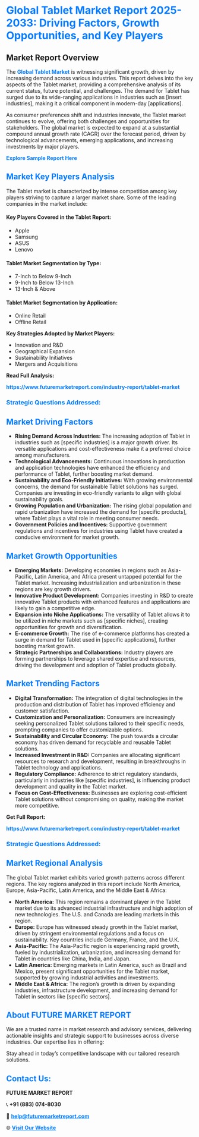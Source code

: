 <h1 style="color: #007BFF;">Global Tablet Market Report 2025-2033: Driving Factors, Growth Opportunities, and Key Players</h1>

<section id="overview">
<h2>Market Report Overview</h2>
<p>The <a href="https://www.futuremarketreport.com/industry-report/tablet-market" style="color: #007BFF; text-decoration: none;"><strong>Global Tablet Market</strong></a> is witnessing significant growth, driven by increasing demand across various industries. This report delves into the key aspects of the Tablet market, providing a comprehensive analysis of its current status, future potential, and challenges. The demand for Tablet has surged due to its wide-ranging applications in industries such as [insert industries], making it a critical component in modern-day [applications].</p>
<p>As consumer preferences shift and industries innovate, the Tablet market continues to evolve, offering both challenges and opportunities for stakeholders. The global market is expected to expand at a substantial compound annual growth rate (CAGR) over the forecast period, driven by technological advancements, emerging applications, and increasing investments by major players.</p>
</section>

<section id="overview">
<p><a href="https://www.futuremarketreport.com/request-sample/reportId=81729" style="color: #007BFF; text-decoration: none;"><strong>Explore Sample Report Here</strong></a></p>
</section>

<section id="key-players">
<h2 style="color: #007BFF;">Market Key Players Analysis</h2>
<p>The Tablet market is characterized by intense competition among key players striving to capture a larger market share. Some of the leading companies in the market include:</p>
<h4>Key Players Covered in the Tablet Report:</h4>
<ul><li>Apple</li><li>Samsung</li><li>ASUS</li><li>Lenovo</li></ul>
<h4>Tablet Market Segmentation by Type:</h4>
<ul><li>7-Inch to Below 9-Inch</li><li>9-Inch to Below 13-Inch</li><li>13-Inch &amp; Above</li></ul>

<h4>Tablet Market Segmentation by Application:</h4>
<ul><li>Online Retail</li><li>Offline Retail</li></ul>
<p><strong>Key Strategies Adopted by Market Players:</strong></p>
<ul>
<li>Innovation and R&D</li>
<li>Geographical Expansion</li>
<li>Sustainability Initiatives</li>
<li>Mergers and Acquisitions</li>
</ul>
</section>

<section>
<p><strong>Read Full Analysis: </strong></p><a href="https://www.futuremarketreport.com/industry-report/tablet-market" style="color: #007BFF; text-decoration: none;"><strong>https://www.futuremarketreport.com/industry-report/tablet-market</strong></a>
<h3 style="color: #007BFF;">Strategic Questions Addressed:</h3>
</section>

<section id="driving-factors">
<h2 style="color: #007BFF;">Market Driving Factors</h2>
<ul>
<li><strong>Rising Demand Across Industries:</strong> The increasing adoption of Tablet in industries such as [specific industries] is a major growth driver. Its versatile applications and cost-effectiveness make it a preferred choice among manufacturers.</li>
<li><strong>Technological Advancements:</strong> Continuous innovations in production and application technologies have enhanced the efficiency and performance of Tablet, further boosting market demand.</li>
<li><strong>Sustainability and Eco-Friendly Initiatives:</strong> With growing environmental concerns, the demand for sustainable Tablet solutions has surged. Companies are investing in eco-friendly variants to align with global sustainability goals.</li>
<li><strong>Growing Population and Urbanization:</strong> The rising global population and rapid urbanization have increased the demand for [specific products], where Tablet plays a vital role in meeting consumer needs.</li>
<li><strong>Government Policies and Incentives:</strong> Supportive government regulations and incentives for industries using Tablet have created a conducive environment for market growth.</li>
</ul>
</section>

<section id="growth-opportunities">
<h2 style="color: #007BFF;">Market Growth Opportunities</h2>
<ul>
<li><strong>Emerging Markets:</strong> Developing economies in regions such as Asia-Pacific, Latin America, and Africa present untapped potential for the Tablet market. Increasing industrialization and urbanization in these regions are key growth drivers.</li>
<li><strong>Innovative Product Development:</strong> Companies investing in R&D to create innovative Tablet products with enhanced features and applications are likely to gain a competitive edge.</li>
<li><strong>Expansion into Niche Applications:</strong> The versatility of Tablet allows it to be utilized in niche markets such as [specific niches], creating opportunities for growth and diversification.</li>
<li><strong>E-commerce Growth:</strong> The rise of e-commerce platforms has created a surge in demand for Tablet used in [specific applications], further boosting market growth.</li>
<li><strong>Strategic Partnerships and Collaborations:</strong> Industry players are forming partnerships to leverage shared expertise and resources, driving the development and adoption of Tablet products globally.</li>
</ul>
</section>

<section id="trending-factors">
<h2 style="color: #007BFF;">Market Trending Factors</h2>
<ul>
<li><strong>Digital Transformation:</strong> The integration of digital technologies in the production and distribution of Tablet has improved efficiency and customer satisfaction.</li>
<li><strong>Customization and Personalization:</strong> Consumers are increasingly seeking personalized Tablet solutions tailored to their specific needs, prompting companies to offer customizable options.</li>
<li><strong>Sustainability and Circular Economy:</strong> The push towards a circular economy has driven demand for recyclable and reusable Tablet solutions.</li>
<li><strong>Increased Investment in R&D:</strong> Companies are allocating significant resources to research and development, resulting in breakthroughs in Tablet technology and applications.</li>
<li><strong>Regulatory Compliance:</strong> Adherence to strict regulatory standards, particularly in industries like [specific industries], is influencing product development and quality in the Tablet market.</li>
<li><strong>Focus on Cost-Effectiveness:</strong> Businesses are exploring cost-efficient Tablet solutions without compromising on quality, making the market more competitive.</li>
</ul>
</section>

<section>
<p><strong>Get Full Report: </strong></p><a href="https://www.futuremarketreport.com/industry-report/tablet-market" style="color: #007BFF; text-decoration: none;"><strong>https://www.futuremarketreport.com/industry-report/tablet-market</strong></a>
<h3 style="color: #007BFF;">Strategic Questions Addressed:</h3>
</section>


<section id="regional-analysis">
<h2 style="color: #007BFF;">Market Regional Analysis</h2>
<p>The global Tablet market exhibits varied growth patterns across different regions. The key regions analyzed in this report include North America, Europe, Asia-Pacific, Latin America, and the Middle East & Africa:</p>
<ul>
<li><strong>North America:</strong> This region remains a dominant player in the Tablet market due to its advanced industrial infrastructure and high adoption of new technologies. The U.S. and Canada are leading markets in this region.</li>
<li><strong>Europe:</strong> Europe has witnessed steady growth in the Tablet market, driven by stringent environmental regulations and a focus on sustainability. Key countries include Germany, France, and the U.K.</li>
<li><strong>Asia-Pacific:</strong> The Asia-Pacific region is experiencing rapid growth, fueled by industrialization, urbanization, and increasing demand for Tablet in countries like China, India, and Japan.</li>
<li><strong>Latin America:</strong> Emerging markets in Latin America, such as Brazil and Mexico, present significant opportunities for the Tablet market, supported by growing industrial activities and investments.</li>
<li><strong>Middle East & Africa:</strong> The region’s growth is driven by expanding industries, infrastructure development, and increasing demand for Tablet in sectors like [specific sectors].</li>
</ul>
</section>

<footer>
<h2 style="color: #007BFF;">About FUTURE MARKET REPORT</h2>
<p>We are a trusted name in market research and advisory services, delivering actionable insights and strategic support to businesses across diverse industries. Our expertise lies in offering:</p>

<p>Stay ahead in today’s competitive landscape with our tailored research solutions.</p>

<h2 style="color: #007BFF;">Contact Us:</h2>
<p><strong>FUTURE MARKET REPORT</strong></p>
<p>📞 <strong>+91 (883) 074-8030</strong></p>
<p>📧 <strong><a href="mailto:help@futuremarketreport.com" style="color: #007BFF;">help@futuremarketreport.com</a></strong></p>
<p>🌐 <strong><a href="https://www.futuremarketreport.com/" style="color: #007BFF;">Visit Our Website</a></strong></p>
</footer>